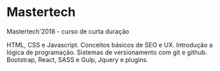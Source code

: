 # Mastertech
Mastertech'2018 - curso de curta duração 

HTML, CSS e Javascript.
Conceitos básicos de SEO e UX. 
Introdução a lógica de programação. 
Sistemas de versionamento com git e github. 
Bootstrap, React, SASS e Gulp, Jquery e plugins.
